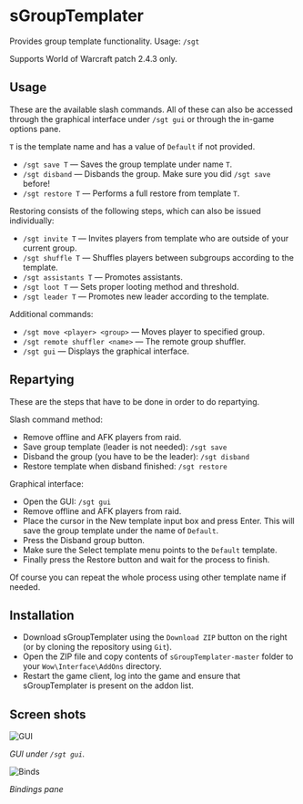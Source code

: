 sGroupTemplater
===============

Provides group template functionality. Usage: `/sgt`

Supports World of Warcraft patch 2.4.3 only.

Usage
-----

These are the available slash commands. All of these can also be accessed through
the graphical interface under `/sgt gui` or through the in-game options pane.

`T` is the template name and has a value of `Default` if not provided.

* `/sgt save T` — Saves the group template under name `T`.
* `/sgt disband` — Disbands the group. Make sure you did `/sgt save` before!
* `/sgt restore T` — Performs a full restore from template `T`.

Restoring consists of the following steps, which can also be issued individually:

* `/sgt invite T` — Invites players from template who are outside of your current group.
* `/sgt shuffle T` — Shuffles players between subgroups according to the template.
* `/sgt assistants T` — Promotes assistants.
* `/sgt loot T` — Sets proper looting method and threshold.
* `/sgt leader T` — Promotes new leader according to the template.

Additional commands:

* `/sgt move <player> <group>` — Moves player to specified group.
* `/sgt remote shuffler <name>` — The remote group shuffler.
* `/sgt gui` — Displays the graphical interface.

Repartying
----------

These are the steps that have to be done in order to do repartying.

Slash command method:

* Remove offline and AFK players from raid.
* Save group template (leader is not needed): `/sgt save`
* Disband the group (you have to be the leader): `/sgt disband`
* Restore template when disband finished: `/sgt restore`

Graphical interface:

* Open the GUI: `/sgt gui`
* Remove offline and AFK players from raid.
* Place the cursor in the New template input box and press Enter. This will
  save the group template under the name of `Default`.
* Press the Disband group button.
* Make sure the Select template menu points to the `Default` template.
* Finally press the Restore button and wait for the process to finish.

Of course you can repeat the whole process using other template name if needed.

Installation
------------

* Download sGroupTemplater using the `Download ZIP` button on the right (or by cloning the repository using `Git`).
* Open the ZIP file and copy contents of `sGroupTemplater-master` folder to your `Wow\Interface\AddOns` directory.
* Restart the game client, log into the game and ensure that sGroupTemplater is present on the addon list.

Screen shots
------------

![GUI](http://siarkowy.net/img/sgt1.jpg)

_GUI under `/sgt gui`._

![Binds](http://siarkowy.net/img/sGT-1.3.png)

_Bindings pane_
